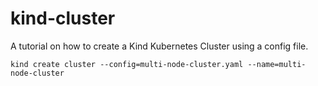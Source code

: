 # kind-cluster

A tutorial on how to create a Kind Kubernetes Cluster using a config file.

`kind create cluster --config=multi-node-cluster.yaml --name=multi-node-cluster`